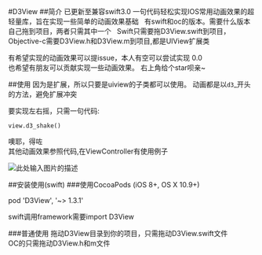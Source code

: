 
#D3View
##简介
已更新至兼容swift3.0
一句代码轻松实现IOS常用动画效果的超轻量库，旨在实现一些简单的动画效果基础  
有swift和oc的版本。需要什么版本自己拖到项目，两者只需其中一个  
Swift只需要拖D3View.swift到项目，Objective-c需要D3View.h和D3View.m到项目,都是UIView扩展类  
  
有希望实现的动画效果可以提issue，本人有空可以尝试实现 0.0  
也希望有朋友可以贡献实现一些动画效果。 右上角给个star呗亲~


##使用
因为是扩展，所以只要是uiview的子类都可以使用。 动画都是以`d3`_开头的方法，避免扩展冲突  
 
要实现左右摇，只需一句代码:

    view.d3_shake()  

噢耶，得咗  
其他动画效果参照代码,在ViewController有使用例子  
  
![此处输入图片的描述][1]

##安装使用(swift)
###使用CocoaPods (iOS 8+, OS X 10.9+)

pod 'D3View', '~> 1.3.1'  

swift调用framework需要import D3View

###普通使用
拖动D3View目录到你的项目，只需拖动D3View.swift文件  
OC的只需拖动D3View.h和m文件


  [1]: http://7vzpd0.com1.z0.glb.clouddn.com/mo112.gif
